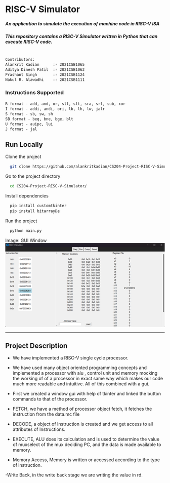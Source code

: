 # RISC-V Simulator
##### _An application to simulate the execution of machine code in RISC-V ISA_
##### _This repository contains a RISC-V Simulator written in Python that can execute RISC-V code._
#

```
Contributors:
Alankrit Kadian      :- 2021CSB1065
Aditya Dinesh Patil  :- 2021CSB1062
Prashant Singh       :- 2021CSB1124
Nakul R. Alawadhi    :- 2021CSB1111
```

### Instructions Supported
```
R format - add, and, or, sll, slt, sra, srl, sub, xor
I format - addi, andi, ori, lb, lh, lw, jalr
S format - sb, sw, sh
SB format - beq, bne, bge, blt
U format - auipc, lui
J format - jal
```


## Run Locally

Clone the project

```bash
  git clone https://github.com/alankritkadian/CS204-Project-RISC-V-Simulator
```

Go to the project directory

```bash
  cd CS204-Project-RISC-V-Simulator/
```

Install dependencies

```bash
  pip install customtkinter
  pip install bitarrayDe
```

Run the project

```bash
  python main.py
```


Image:
GUI Window
![](static/image.png)

----
## Project Description

- We have implemented a RISC-V single cycle processor.
- We have used many object oriented programming concepts and implemented a processor with alu , control unit and memory mocking the working of of a processor in exact same way which makes our code much more readable and intuitive. All of this combined with a gui.

- First we created a window gui with help of tkinter and linked the button commands to that of the processor.
- FETCH, we have a method of processor object fetch, it fetches the instruction from the data.mc file
- DECODE, a object of Instruction is created and we get access to all attributes of Instructions.
- EXECUTE,
ALU does its calculation and is used to determine the value of muxselect of the mux deciding PC, and the data is made available to memory.

- Memory Access,
Memory is written or accessed according to the type of instruction.

-Write Back, in the write back stage we are writing the value in rd.
